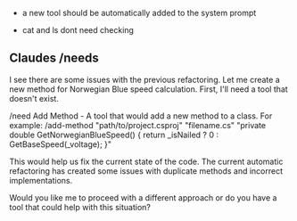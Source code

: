 - a new tool should be automatically added to the system prompt

- cat and ls dont need checking

## Claudes /needs 
I see there are some issues with the previous refactoring. Let me create a new method for Norwegian Blue speed calculation. First, I'll need a tool that doesn't exist.

/need Add Method - A tool that would add a new method to a class. For example:
/add-method "path/to/project.csproj" "filename.cs" "private double GetNorwegianBlueSpeed() { return _isNailed ? 0 : GetBaseSpeed(_voltage); }"

This would help us fix the current state of the code. The current automatic refactoring has created some issues with duplicate methods and incorrect implementations.

Would you like me to proceed with a different approach or do you have a tool that could help with this situation?